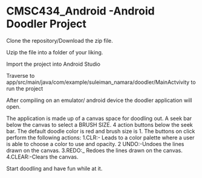 # CMSC434_Android -Android Doodler Project

Clone the repository/Download the zip file.

Uzip the file into a folder of your liking.

Import the project into Android Studio

Traverse to app/src/main/java/com/example/suleiman_namara/doodler/MainActvivity to run the project

After compiling on an emulator/ android device the doodler application will open.

The application is made up of a canvas space for doodling out. 
A seek bar below the canvas to select a BRUSH SIZE.
4 action buttons below the seek bar.
The default doodle color is red and brush size is 1.
The buttons on click perform the following actions:
    1.CLR:- Leads to a color palette where a user is able to choose a color to use and opacity.
    2 UNDO:-Undoes the lines drawn on the canvas.
    3.REDO:_ Redoes the lines drawn on the canvas.
    4.CLEAR:-Clears the canvas.

Start doodling and have fun while at it.
